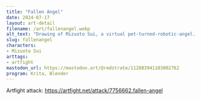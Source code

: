 ```yaml
---
title: "Fallen Angel"
date: 2024-07-17
layout: art-detail
filename: /art/fallenangel.webp
alt_text: "Drawing of Mizuoto Sui, a virtual pet-turned-robotic-angel. She has long green hair, a schoolgirl outfit and rocking bunny socks. She's sitting on some non-descript concrete with feathers falling around her."
slug: fallenangel
characters:
- Mizuoto Sui
arttags:
- artfight
mastodon_url: https://mastodon.art/@redstrate/112803941103002762
program: Krita, Blender
---
```

Artfight attack: https://artfight.net/attack/7756662.fallen-angel
